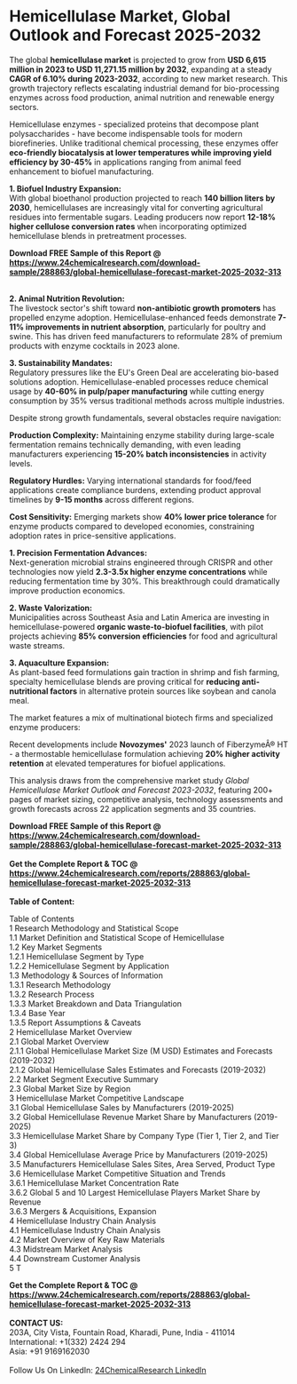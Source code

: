 <h1>Hemicellulase Market, Global Outlook and Forecast 2025-2032</h1><p>The global <strong>hemicellulase market</strong> is projected to grow from <strong>USD 6,615 million in 2023 to USD 11,271.15 million by 2032</strong>, expanding at a steady <strong>CAGR of 6.10% during 2023-2032</strong>, according to new market research. This growth trajectory reflects escalating industrial demand for bio-processing enzymes across food production, animal nutrition and renewable energy sectors.</p><p>Hemicellulase enzymes - specialized proteins that decompose plant polysaccharides - have become indispensable tools for modern biorefineries. Unlike traditional chemical processing, these enzymes offer <strong>eco-friendly biocatalysis at lower temperatures while improving yield efficiency by 30-45%</strong> in applications ranging from animal feed enhancement to biofuel manufacturing.</p><p><strong>1. Biofuel Industry Expansion:</strong><br>
With global bioethanol production projected to reach <strong>140 billion liters by 2030</strong>, hemicellulases are increasingly vital for converting agricultural residues into fermentable sugars. Leading producers now report <strong>12-18% higher cellulose conversion rates</strong> when incorporating optimized hemicellulase blends in pretreatment processes.</p><div><b>Download FREE Sample of this Report @ 
            <a href="https://www.24chemicalresearch.com/download-sample/288863/global-hemicellulase-forecast-market-2025-2032-313">
            https://www.24chemicalresearch.com/download-sample/288863/global-hemicellulase-forecast-market-2025-2032-313</a></b></div><br><p><strong>2. Animal Nutrition Revolution:</strong><br>
The livestock sector's shift toward <strong>non-antibiotic growth promoters</strong> has propelled enzyme adoption. Hemicellulase-enhanced feeds demonstrate <strong>7-11% improvements in nutrient absorption</strong>, particularly for poultry and swine. This has driven feed manufacturers to reformulate 28% of premium products with enzyme cocktails in 2023 alone.</p><p><strong>3. Sustainability Mandates:</strong><br>
Regulatory pressures like the EU's Green Deal are accelerating bio-based solutions adoption. Hemicellulase-enabled processes reduce chemical usage by <strong>40-60% in pulp/paper manufacturing</strong> while cutting energy consumption by 35% versus traditional methods across multiple industries.</p><p>Despite strong growth fundamentals, several obstacles require navigation:</p><p><strong>Production Complexity:</strong> Maintaining enzyme stability during large-scale fermentation remains technically demanding, with even leading manufacturers experiencing <strong>15-20% batch inconsistencies</strong> in activity levels.</p><p>
	</p><p><strong>Regulatory Hurdles:</strong> Varying international standards for food/feed applications create compliance burdens, extending product approval timelines by <strong>9-15 months</strong> across different regions.</p><p><strong>Cost Sensitivity:</strong> Emerging markets show <strong>40% lower price tolerance</strong> for enzyme products compared to developed economies, constraining adoption rates in price-sensitive applications.</p><p><strong>1. Precision Fermentation Advances:</strong><br>
Next-generation microbial strains engineered through CRISPR and other technologies now yield <strong>2.3-3.5x higher enzyme concentrations</strong> while reducing fermentation time by 30%. This breakthrough could dramatically improve production economics.</p><p><strong>2. Waste Valorization:</strong><br>
Municipalities across Southeast Asia and Latin America are investing in hemicellulase-powered <strong>organic waste-to-biofuel facilities</strong>, with pilot projects achieving <strong>85% conversion efficiencies</strong> for food and agricultural waste streams.</p><p><strong>3. Aquaculture Expansion:</strong><br>
As plant-based feed formulations gain traction in shrimp and fish farming, specialty hemicellulase blends are proving critical for <strong>reducing anti-nutritional factors</strong> in alternative protein sources like soybean and canola meal.</p><p>The market features a mix of multinational biotech firms and specialized enzyme producers:</p><p>Recent developments include <strong>Novozymes'</strong> 2023 launch of FiberzymeÂ® HT - a thermostable hemicellulase formulation achieving <strong>20% higher activity retention</strong> at elevated temperatures for biofuel applications.</p><p>This analysis draws from the comprehensive market study <em>Global Hemicellulase Market Outlook and Forecast 2023-2032</em>, featuring 200+ pages of market sizing, competitive analysis, technology assessments and growth forecasts across 22 application segments and 35 countries.</p><div><b>Download FREE Sample of this Report @ 
            <a href="https://www.24chemicalresearch.com/download-sample/288863/global-hemicellulase-forecast-market-2025-2032-313">
            https://www.24chemicalresearch.com/download-sample/288863/global-hemicellulase-forecast-market-2025-2032-313</a></b></div><br><div><b>Get the Complete Report & TOC @ 
            <a href="https://www.24chemicalresearch.com/reports/288863/global-hemicellulase-forecast-market-2025-2032-313">
            https://www.24chemicalresearch.com/reports/288863/global-hemicellulase-forecast-market-2025-2032-313</a></b></div><br>
            <b>Table of Content:</b><p>Table of Contents<br />
1 Research Methodology and Statistical Scope<br />
1.1 Market Definition and Statistical Scope of Hemicellulase<br />
1.2 Key Market Segments<br />
1.2.1 Hemicellulase Segment by Type<br />
1.2.2 Hemicellulase Segment by Application<br />
1.3 Methodology & Sources of Information<br />
1.3.1 Research Methodology<br />
1.3.2 Research Process<br />
1.3.3 Market Breakdown and Data Triangulation<br />
1.3.4 Base Year<br />
1.3.5 Report Assumptions & Caveats<br />
2 Hemicellulase Market Overview<br />
2.1 Global Market Overview<br />
2.1.1 Global Hemicellulase Market Size (M USD) Estimates and Forecasts (2019-2032)<br />
2.1.2 Global Hemicellulase Sales Estimates and Forecasts (2019-2032)<br />
2.2 Market Segment Executive Summary<br />
2.3 Global Market Size by Region<br />
3 Hemicellulase Market Competitive Landscape<br />
3.1 Global Hemicellulase Sales by Manufacturers (2019-2025)<br />
3.2 Global Hemicellulase Revenue Market Share by Manufacturers (2019-2025)<br />
3.3 Hemicellulase Market Share by Company Type (Tier 1, Tier 2, and Tier 3)<br />
3.4 Global Hemicellulase Average Price by Manufacturers (2019-2025)<br />
3.5 Manufacturers Hemicellulase Sales Sites, Area Served, Product Type<br />
3.6 Hemicellulase Market Competitive Situation and Trends<br />
3.6.1 Hemicellulase Market Concentration Rate<br />
3.6.2 Global 5 and 10 Largest Hemicellulase Players Market Share by Revenue<br />
3.6.3 Mergers & Acquisitions, Expansion<br />
4 Hemicellulase Industry Chain Analysis<br />
4.1 Hemicellulase Industry Chain Analysis<br />
4.2 Market Overview of Key Raw Materials<br />
4.3 Midstream Market Analysis<br />
4.4 Downstream Customer Analysis<br />
5 T</p><div><b>Get the Complete Report & TOC @ 
            <a href="https://www.24chemicalresearch.com/reports/288863/global-hemicellulase-forecast-market-2025-2032-313">
            https://www.24chemicalresearch.com/reports/288863/global-hemicellulase-forecast-market-2025-2032-313</a></b></div><br><b>CONTACT US:</b><br>
            203A, City Vista, Fountain Road, Kharadi, Pune, India - 411014<br>
            International: +1(332) 2424 294<br>
            Asia: +91 9169162030 <br><br>
            Follow Us On LinkedIn: <a href="https://www.linkedin.com/company/24chemicalresearch/">24ChemicalResearch LinkedIn</a>